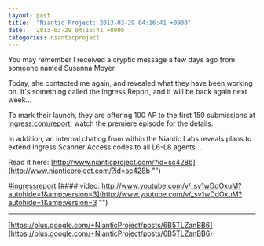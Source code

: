 ```yaml
---
layout: post
title:  "Niantic Project: 2013-03-29 04:16:41 +0900"
date:   2013-03-29 04:16:41 +0900
categories: nianticproject
---
```

You may remember I received a cryptic message a few days ago from someone named Susanna Moyer.

Today, she contacted me again, and revealed what they have been working on. It's something called the Ingress Report, and it will be back again next week...

To mark their launch, they are offering 100 AP to the first 150 submissions at [ingress.com/report](http://ingress.com/report ""), watch the premiere episode for the details.

In addition, an internal chatlog from within the Niantic Labs reveals plans to extend Ingress Scanner Access codes to all L6-L8 agents... 

Read it here: [http://www.nianticproject.com/?id=sc428b](http://www.nianticproject.com/?id=sc428b "")

[#ingressreport](https://plus.google.com/s/%23ingressreport "")
[#### video: http://www.youtube.com/v/_sv1wDdOxuM?autohide=1&amp;version=3](http://www.youtube.com/v/_sv1wDdOxuM?autohide=1&amp;version=3 "")
- - -
[https://plus.google.com/+NianticProject/posts/6B5TLZanBB6](https://plus.google.com/+NianticProject/posts/6B5TLZanBB6)
